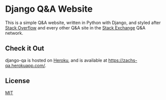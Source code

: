 # **Django Q&A Website**

This is a simple Q&A website, written in Python with Django, and styled after [Stack Overflow][1] and every other Q&A site in the [Stack Exchange][2] Q&A network.

## __Check it Out__

django-qa is hosted on [Heroku][3], and is available at https://zachs-qa.herokuapp.com/.

## **License**

[MIT][4]

  [1]: https://stackoverflow.com/
  [2]: https://stackexchange.com/
  [3]: https://www.heroku.com/
  [4]: LICENSE
